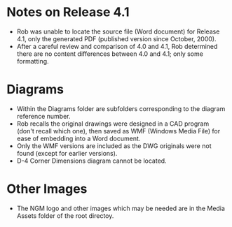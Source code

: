 # Notes on Release 4.1
* Rob was unable to locate the source file (Word document) for Release 4.1, only the generated PDF (published version since October, 2000).
* After a careful review and comparison of 4.0 and 4.1, Rob determined there are no content differences between 4.0 and 4.1; only some formatting.

# Diagrams
* Within the Diagrams folder are subfolders corresponding to the diagram reference number.
* Rob recalls the original drawings were designed in a CAD program (don't recall which one), then saved as WMF (Windows Media File) for ease of embedding into a Word document.
* Only the WMF versions are included as the DWG originals were not found (except for earlier versions).
* D-4 Corner Dimensions diagram cannot be located.

# Other Images
* The NGM logo and other images which may be needed are in the Media Assets folder of the root directoy.

